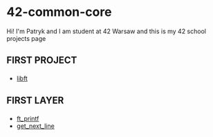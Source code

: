 # 42-common-core
Hi! I'm Patryk and I am student at 42 Warsaw and this is my 42 school projects page

<h2><p><b>FIRST PROJECT</b></p></h2>
<ul>
  <li> <a href="https://github.com/Zuraw7/42-common-core/tree/main/libft">libft</a> </li>

</ul>

<h2><p><b>FIRST LAYER</b></p></h2>
<ul>
  <li><a href="https://github.com/Zuraw7/42-common-core/tree/main/ft_printf">ft_printf</a></li>
  <li><a href="https://github.com/Zuraw7/42-common-core/tree/main/get_next_line">get_next_line</a></li>
</ul>

